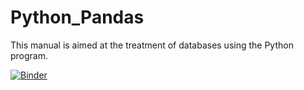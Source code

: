 # Python_Pandas
This manual is aimed at the treatment of databases using the Python program.


[![Binder](https://mybinder.org/badge_logo.svg)](https://mybinder.org/v2/gh/Redy7710/Python_Pandas/master?labpath=Capitulo_5.ipynb)
